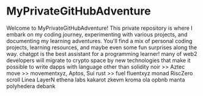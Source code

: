 # MyPrivateGitHubAdventure
Welcome to MyPrivateGitHubAdventure! This private repository is where I embark on my coding journey, experimenting with various projects, and documenting my learning adventures. You'll find a mix of personal coding projects, learning resources, and maybe even some fun surprises along the way.
chatgpt is the best assistant for a programming learner!
many of web2 developers will migrate to crypto space by new technologies that make it possible to write dapps with language other than solidity
noir >> Aztec
move >> movementxyz, Aptos, Sui
rust >> fuel 
fluentxyz
monad
RiscZero
scroll
Linea
LayerN
ethena labs
kakarot zkevm
kroma
ola
opbnb
manta
polyhedera
debank
